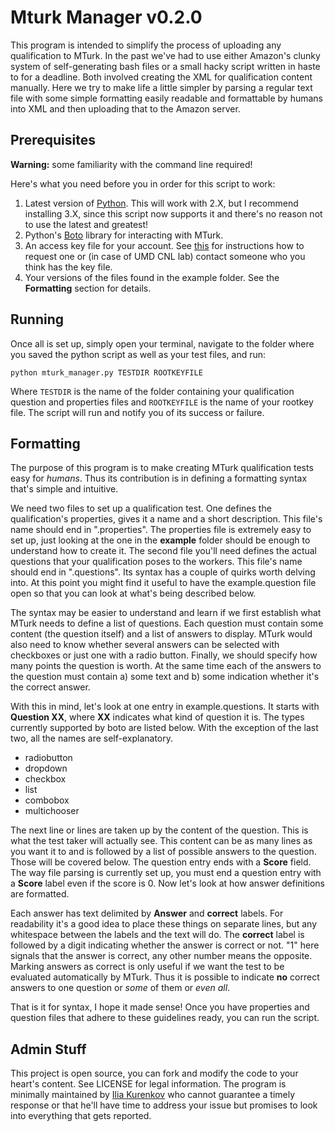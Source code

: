 Mturk Manager v0.2.0
==========================

This program is intended to simplify the process of uploading any qualification to MTurk. In the past we've had to use either Amazon's clunky system of self-generating bash files or a small hacky script written in haste to for a deadline. Both involved creating the XML for qualification content manually. Here we try to make life a little simpler by parsing a regular text file with some simple formatting easily readable and formattable by humans into XML and then uploading that to the Amazon server.


Prerequisites
----------------
**Warning:** some familiarity with the command line required!

Here's what you need before you in order for this script to work:

1. Latest version of [Python](https://www.python.org/download/). This will work with 2.X, but I recommend installing 3.X, since this
script now supports it and there's no reason not to use the latest and greatest!
2. Python's [Boto](https://github.com/boto/boto) library for interacting with MTurk.
3. An access key file for your account. See [this](http://docs.aws.amazon.com/AWSMechTurk/latest/AWSMechanicalTurkRequester/MakingRequests_RequestAuthenticationArticle.html) for instructions how to request one or (in case of UMD CNL lab) contact someone who you think has the key file.
4. Your versions of the files found in the example folder. See the **Formatting** section for details.


Running
--------
Once all is set up, simply open your terminal, navigate to the folder where you saved the python script as well as your test files, and run:

``python mturk_manager.py TESTDIR ROOTKEYFILE``

Where ``TESTDIR`` is the name of the folder containing your qualification question and properties files and ``ROOTKEYFILE`` is the name of your rootkey file. The script will run and notify you of its success or failure.



Formatting
------------------------
The purpose of this program is to make creating MTurk qualification tests easy for *humans*. Thus its contribution is in defining a formatting syntax that's simple and intuitive.

We need two files to set up a qualification test. One defines the qualification's properties, gives it a name and a short description. This file's name should end in ".properties". The properties file is extremely easy to set up, just looking at the one in the **example** folder should be enough to understand how to create it.
The second file you'll need defines the actual questions that your qualification poses to the workers. This file's name should end in ".questions". Its syntax has a couple of quirks worth delving into. At this point you might find it useful to have the example.question file open so that you can look at what's being described below.

The syntax may be easier to understand and learn if we first establish what MTurk needs to define a list of questions. Each question must contain some content (the question itself) and a list of answers to display. MTurk would also need to know whether several answers can be selected with checkboxes or just one with a radio button. Finally, we should specify how many points the question is worth. At the same time each of the answers to the question must contain a) some text and b) some indication whether it's the correct answer.

With this in mind, let's look at one entry in example.questions. It starts with **Question XX**, where **XX** indicates what kind of question it is. The types currently supported by boto are listed below. With the exception of the last two, all the names are self-explanatory.

- radiobutton
- dropdown
- checkbox
- list
- combobox
- multichooser

The next line or lines are taken up by the content of the question. This is what the test taker will actually see. This content can be as many lines as you want it to and is followed by a list of possible answers to the question. Those will be covered below. The question entry ends with a **Score** field. The way file parsing is currently set up, you must end a question entry with a **Score** label even if the score is 0. Now let's look at how answer definitions are formatted.

Each answer has text delimited by **Answer** and **correct** labels. For readability it's a good idea to place these things on separate lines, but any whitespace between the labels and the text will do. The **correct** label is followed by a digit indicating whether the answer is correct or not. "1" here signals that the answer is correct, any other number means the opposite. Marking answers as correct is only useful if we want the test to be evaluated automatically by MTurk. Thus it is possible to indicate **no** correct answers to one question or *some* of them or *even all*.

That is it for syntax, I hope it made sense!
Once you have properties and question files that adhere to these guidelines ready, you can run the script.


Admin Stuff
-----------
This project is open source, you can fork and modify the code to your heart's content. See LICENSE for legal information. The program is minimally maintained by [Ilia Kurenkov](mailto:ilia.kurenkov@gmail.com) who cannot guarantee a timely response or that he'll have time to address your issue but promises to look into everything that gets reported.
